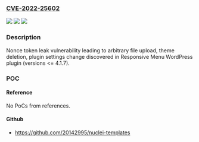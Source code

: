 ### [CVE-2022-25602](https://cve.mitre.org/cgi-bin/cvename.cgi?name=CVE-2022-25602)
![](https://img.shields.io/static/v1?label=Product&message=Responsive%20Menu%20(WordPress%20plugin)&color=blue)
![](https://img.shields.io/static/v1?label=Version&message=%3C%3D%204.1.7%3C%3D%204.1.7%20&color=brighgreen)
![](https://img.shields.io/static/v1?label=Vulnerability&message=CWE-200%20Information%20Exposure&color=brighgreen)

### Description

Nonce token leak vulnerability leading to arbitrary file upload, theme deletion, plugin settings change discovered in Responsive Menu WordPress plugin (versions <= 4.1.7).

### POC

#### Reference
No PoCs from references.

#### Github
- https://github.com/20142995/nuclei-templates

